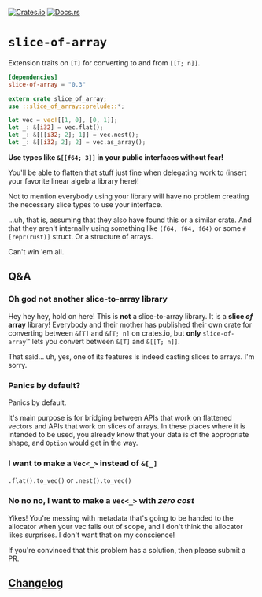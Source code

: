 [![Crates.io](https://img.shields.io/crates/v/slice-of-array.svg)](https://crates.io/crates/slice-of-array)
[![Docs.rs](https://docs.rs/slice-of-array/badge.svg)](https://docs.rs/slice-of-array/*/slice_of_array/)

# `slice-of-array`

Extension traits on `[T]` for converting to and from `[[T; n]]`.

```toml
[dependencies]
slice-of-array = "0.3"
```

```rust
extern crate slice_of_array;
use ::slice_of_array::prelude::*;

let vec = vec![[1, 0], [0, 1]];
let _: &[i32] = vec.flat();
let _: &[[[i32; 2]; 1]] = vec.nest();
let _: &[[i32; 2]; 2] = vec.as_array();
```

**Use types like `&[[f64; 3]]` in your public interfaces without fear!**

You'll be able to flatten that stuff just fine when delegating work to (insert your favorite linear algebra library here)!

Not to mention everybody using your library will have no problem creating the necessary slice types to use your interface.

...uh, that is, assuming that they also have found this or a similar crate.  And that they aren't internally using something like `(f64, f64, f64)` or some `#[repr(rust)]` struct.  Or a structure of arrays.

Can't win 'em all.

## Q&A

### Oh god not another slice-to-array library

Hey hey hey, hold on here! This is **not** a slice-to-array library. It is a **slice _of_ array** library!  Everybody and their mother has published their own crate for converting between `&[T]` and `&[T; n]` on crates.io, but **only** `slice-of-array`™ lets you convert between `&[T]` and `&[[T; n]]`.

That said... uh, yes, one of its features is indeed casting slices to arrays.  I'm sorry.

### Panics by default?

Panics by default.

It's main purpose is for bridging between APIs that work on flattened vectors and APIs that work on slices of arrays.  In these places where it is intended to be used, you already know that your data is of the appropriate shape, and `Option` would get in the way.

### I want to make a `Vec<_>` instead of `&[_]`

`.flat().to_vec()` or `.nest().to_vec()`

### No no no, I want to make a `Vec<_>` with *zero cost*

Yikes!  You're messing with metadata that's going to be handed to the allocator when your vec falls out of scope, and I don't think the allocator likes surprises.  I don't want that on my conscience!

If you're convinced that this problem has a solution, then please submit a PR.

## [Changelog](CHANGELOG.md)
